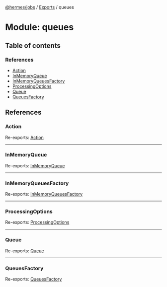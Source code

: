 [@hermes/jobs](../README.md) / [Exports](../modules.md) / queues

# Module: queues

## Table of contents

### References

- [Action](queues.md#action)
- [InMemoryQueue](queues.md#inmemoryqueue)
- [InMemoryQueuesFactory](queues.md#inmemoryqueuesfactory)
- [ProcessingOptions](queues.md#processingoptions)
- [Queue](queues.md#queue)
- [QueuesFactory](queues.md#queuesfactory)

## References

### Action

Re-exports: [Action](queues_action.md#action)

___

### InMemoryQueue

Re-exports: [InMemoryQueue](../classes/queues_inmemoryqueue.inmemoryqueue.md)

___

### InMemoryQueuesFactory

Re-exports: [InMemoryQueuesFactory](../classes/queues_inmemoryqueuesfactory.inmemoryqueuesfactory.md)

___

### ProcessingOptions

Re-exports: [ProcessingOptions](../interfaces/queues_processingoptions.processingoptions.md)

___

### Queue

Re-exports: [Queue](../classes/queues_queue.queue.md)

___

### QueuesFactory

Re-exports: [QueuesFactory](../interfaces/queues_queuesfactory.queuesfactory.md)
